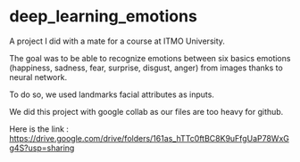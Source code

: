 # deep_learning_emotions
A project I did with a mate for a course at ITMO University.

The goal was to be able to recognize emotions between six basics emotions (happiness, sadness, fear, surprise, disgust, anger) from images thanks to neural network.

To do so, we used landmarks facial attributes as inputs.

We did this project with google collab as our files are too heavy for github. 

Here is the link : https://drive.google.com/drive/folders/161as_hTTc0ftBC8K9uFfgUaP78WxGg4S?usp=sharing


